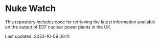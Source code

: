 # Nuke Watch

This repository includes code for retrieving the latest information available on the output of EDF nuclear power plants in the UK.

Last updated: 2023-10-09 06:11